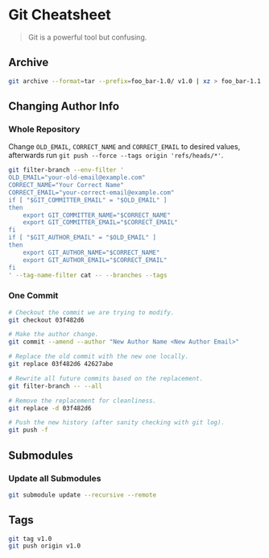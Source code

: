 # Git Cheatsheet

> Git is a powerful tool but confusing.

## Archive

``` bash
git archive --format=tar --prefix=foo_bar-1.0/ v1.0 | xz > foo_bar-1.1.tar.xz
```

## Changing Author Info

### Whole Repository
Change `OLD_EMAIL`, `CORRECT_NAME` and `CORRECT_EMAIL` to desired values, afterwards run `git push --force --tags origin 'refs/heads/*'`.
``` bash
git filter-branch --env-filter '
OLD_EMAIL="your-old-email@example.com"
CORRECT_NAME="Your Correct Name"
CORRECT_EMAIL="your-correct-email@example.com"
if [ "$GIT_COMMITTER_EMAIL" = "$OLD_EMAIL" ]
then
    export GIT_COMMITTER_NAME="$CORRECT_NAME"
    export GIT_COMMITTER_EMAIL="$CORRECT_EMAIL"
fi
if [ "$GIT_AUTHOR_EMAIL" = "$OLD_EMAIL" ]
then
    export GIT_AUTHOR_NAME="$CORRECT_NAME"
    export GIT_AUTHOR_EMAIL="$CORRECT_EMAIL"
fi
' --tag-name-filter cat -- --branches --tags
```

### One Commit

``` bash
# Checkout the commit we are trying to modify.
git checkout 03f482d6

# Make the author change.
git commit --amend --author "New Author Name <New Author Email>"

# Replace the old commit with the new one locally.
git replace 03f482d6 42627abe

# Rewrite all future commits based on the replacement.
git filter-branch -- --all

# Remove the replacement for cleanliness.
git replace -d 03f482d6

# Push the new history (after sanity checking with git log).
git push -f
```


## Submodules

### Update all Submodules
```bash
git submodule update --recursive --remote
```


## Tags

``` bash
git tag v1.0
git push origin v1.0
```